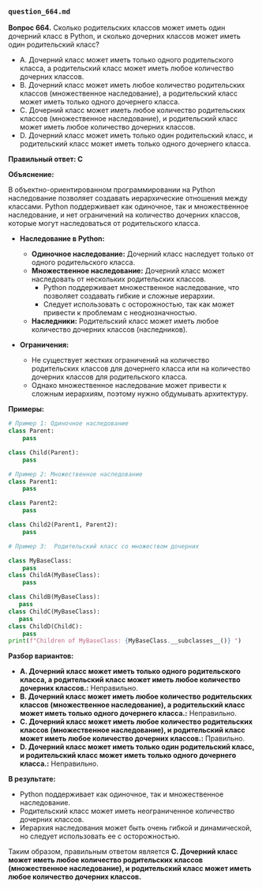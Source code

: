 ### `question_664.md`

**Вопрос 664.** Сколько родительских классов может иметь один дочерний класс в Python, и сколько дочерних классов может иметь один родительский класс?

-   A. Дочерний класс может иметь только одного родительского класса, а родительский класс может иметь любое количество дочерних классов.
-   B. Дочерний класс может иметь любое количество родительских классов (множественное наследование), а родительский класс может иметь только одного дочернего класса.
-   C. Дочерний класс может иметь любое количество родительских классов (множественное наследование), и родительский класс может иметь любое количество дочерних классов.
-   D. Дочерний класс может иметь только один родительский класс, и родительский класс может иметь только одного дочернего класса.

**Правильный ответ: C**

**Объяснение:**

В объектно-ориентированном программировании на Python наследование позволяет создавать иерархические отношения между классами. Python поддерживает как одиночное, так и множественное наследование, и нет ограничений на количество дочерних классов, которые могут наследоваться от родительского класса.

*   **Наследование в Python:**
    *   **Одиночное наследование:** Дочерний класс наследует только от одного родительского класса.
    *   **Множественное наследование:** Дочерний класс может наследовать от нескольких родительских классов.
        * Python поддерживает множественное наследование, что позволяет  создавать гибкие и сложные иерархии.
         *  Следует использовать  с осторожностью, так как может привести к  проблемам с неоднозначностью.
    *   **Наследники:** Родительский класс может иметь любое количество дочерних классов (наследников).

*   **Ограничения:**
    *   Не существует жестких ограничений на количество родительских классов для дочернего класса или на количество дочерних классов для родительского класса.
    *   Однако множественное наследование может привести к сложным иерархиям, поэтому нужно обдумывать архитектуру.

**Примеры:**

```python
# Пример 1: Одиночное наследование
class Parent:
    pass

class Child(Parent):
    pass

# Пример 2: Множественное наследование
class Parent1:
    pass

class Parent2:
    pass

class Child2(Parent1, Parent2):
    pass

# Пример 3:  Родительский класс со множеством дочерних

class MyBaseClass:
    pass
class ChildA(MyBaseClass):
    pass

class ChildB(MyBaseClass):
   pass
class ChildC(MyBaseClass):
   pass
class ChildD(ChildC):
    pass
print(f"Children of MyBaseClass: {MyBaseClass.__subclasses__()} ")

```

**Разбор вариантов:**
*   **A. Дочерний класс может иметь только одного родительского класса, а родительский класс может иметь любое количество дочерних классов.:** Неправильно.
*   **B. Дочерний класс может иметь любое количество родительских классов (множественное наследование), а родительский класс может иметь только одного дочернего класса.:** Неправильно.
*  **C. Дочерний класс может иметь любое количество родительских классов (множественное наследование), и родительский класс может иметь любое количество дочерних классов.:** Правильно.
*  **D. Дочерний класс может иметь только один родительский класс, и родительский класс может иметь только одного дочернего класса.:** Неправильно.

**В результате:**
*   Python поддерживает как одиночное, так и множественное наследование.
*  Родительский класс может иметь неограниченное количество дочерних классов.
*  Иерархия наследования может быть очень гибкой и динамической, но следует использовать ее с осторожностью.

Таким образом, правильным ответом является **C. Дочерний класс может иметь любое количество родительских классов (множественное наследование), и родительский класс может иметь любое количество дочерних классов.**
